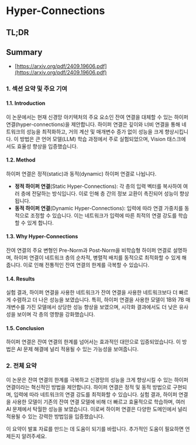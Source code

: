 # Hyper-Connections
## TL;DR
## Summary
- [https://arxiv.org/pdf/2409.19606.pdf](https://arxiv.org/pdf/2409.19606.pdf)

### 1. 섹션 요약 및 주요 기여
#### 1.1. Introduction
이 논문에서는 현재 신경망 아키텍처의 주요 요소인 잔여 연결을 대체할 수 있는 하이퍼 연결(hyper-connections)을 제안합니다. 하이퍼 연결은 깊이와 너비 연결을 통해 네트워크의 성능을 최적화하고, 거의 계산 및 매개변수 증가 없이 성능을 크게 향상시킵니다. 이 방법은 큰 언어 모델(LLM) 학습 과정에서 주로 실험되었으며, Vision 태스크에서도 효율성 향상을 입증했습니다.

#### 1.2. Method
하이퍼 연결은 정적(static)과 동적(dynamic) 하이퍼 연결로 나뉩니다.
- **정적 하이퍼 연결**(Static Hyper-Connections): 각 층의 입력 벡터를 복사하여 여러 층에 전달하는 방식입니다. 이로 인해 층 간의 정보 교환이 촉진되어 성능이 향상됩니다.
- **동적 하이퍼 연결**(Dynamic Hyper-Connections): 입력에 따라 연결 가중치를 동적으로 조정할 수 있습니다. 이는 네트워크가 입력에 따른 최적의 연결 강도를 학습할 수 있게 합니다.

#### 1.3. Why Hyper-Connections
잔여 연결의 주요 변형인 Pre-Norm과 Post-Norm을 비학습형 하이퍼 연결로 설명하며, 하이퍼 연결이 네트워크 층의 순차적, 병렬적 배치를 동적으로 최적화할 수 있게 해줍니다. 이로 인해 전통적인 잔여 연결의 한계를 극복할 수 있습니다.

#### 1.4. Results
실험 결과, 하이퍼 연결을 사용한 네트워크가 잔여 연결을 사용한 네트워크보다 더 빠르게 수렴하고 더 나은 성능을 보였습니다. 특히, 하이퍼 연결을 사용한 모델이 1B와 7B 매개변수를 가진 모델에서 상당한 성능 향상을 보였으며, 시각화 결과에서도 더 낮은 유사성을 보이며 각 층의 영향을 강화했습니다.

#### 1.5. Conclusion
하이퍼 연결은 잔여 연결의 한계를 넘어서는 효과적인 대안으로 입증되었습니다. 이 방법은 AI 문제 해결에 널리 적용될 수 있는 가능성을 보여줍니다.

### 2. 전체 요약
이 논문은 잔여 연결의 한계를 극복하고 신경망의 성능을 크게 향상시킬 수 있는 하이퍼 연결이라는 혁신적인 방법을 제안합니다. 하이퍼 연결은 정적 및 동적 방법으로 구현되며, 입력에 따라 네트워크의 연결 강도를 최적화할 수 있습니다. 실험 결과, 하이퍼 연결을 사용한 모델이 기존의 잔여 연결 모델에 비해 더 빠르고 효율적으로 학습하며, 여러 AI 문제에서 탁월한 성능을 보였습니다. 이로써 하이퍼 연결은 다양한 도메인에서 널리 적용될 수 있는 강력한 방법임을 입증했습니다.

이 요약이 발표 자료를 만드는 데 도움이 되기를 바랍니다. 추가적인 도움이 필요하면 언제든지 알려주세요.